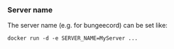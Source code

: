 ### Server name

The server name (e.g. for bungeecord) can be set like:

    docker run -d -e SERVER_NAME=MyServer ...
